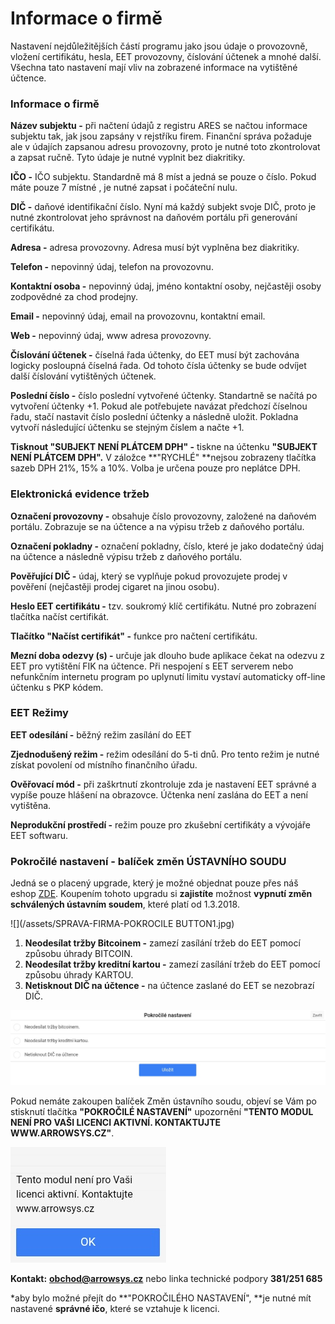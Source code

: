 # Informace o firmě

Nastavení nejdůležitějších částí programu jako jsou údaje o provozovně, vložení certifikátu, hesla, EET provozovny, číslování účtenek a mnohé další. Všechna tato nastavení mají vliv na zobrazené informace na vytištěné účtence.

### Informace o firmě

**Název subjektu -** při načtení údajů z registru ARES se načtou informace subjektu tak, jak jsou zapsány v rejstříku firem. Finanční správa požaduje ale v údajích zapsanou adresu provozovny, proto je nutné toto zkontrolovat a zapsat ručně. Tyto údaje je nutné vyplnit bez diakritiky.

**IČO -** IČO subjektu. Standardně má 8 míst a jedná se pouze o číslo. Pokud máte pouze 7 místné , je nutné zapsat i počáteční nulu.

**DIČ -** daňové identifikační číslo. Nyní má každý subjekt svoje DIČ, proto je nutné zkontrolovat jeho správnost na daňovém portálu při generování certifikátu.

**Adresa -** adresa provozovny. Adresa musí být vyplněna bez diakritiky.

**Telefon -** nepovinný údaj, telefon na provozovnu.

**Kontaktní osoba -** nepovinný údaj, jméno kontaktní osoby, nejčastěji osoby zodpovědné za chod prodejny.

**Email -** nepovinný údaj, email na provozovnu, kontaktní email.

**Web -** nepovinný údaj, www adresa provozovny.

**Číslování účtenek -** číselná řada účtenky, do EET musí být zachována logicky posloupná číselná řada. Od tohoto čísla účtenky se bude odvíjet další číslování vytištěných účtenek.

**Poslední číslo -** číslo poslední vytvořené účtenky. Standartně se načítá po vytvoření účtenky +1. Pokud ale potřebujete navázat předchozí číselnou řadu, stačí nastavit číslo poslední účtenky a následně uložit. Pokladna vytvoří následující účtenku se stejným číslem a načte +1.

**Tisknout "SUBJEKT NENÍ PLÁTCEM DPH" -** tiskne na účtenku **"SUBJEKT NENÍ PLÁTCEM DPH".** V záložce **"RYCHLÉ" **nejsou zobrazeny tlačítka sazeb DPH 21%, 15% a 10%. Volba je určena pouze pro neplátce DPH.

### Elektronická evidence tržeb

**Označení provozovny -** obsahuje číslo provozovny, založené na daňovém portálu. Zobrazuje se na účtence a na výpisu tržeb z daňového portálu.

**Označení pokladny -** označení pokladny, číslo, které je jako dodatečný údaj na účtence a následně výpisu tržeb z daňového portálu.

**Pověřující DIČ -** údaj, který se vyplňuje pokud provozujete prodej v pověření \(nejčastěji prodej cigaret na jinou osobu\).

**Heslo EET certifikátu -** tzv. soukromý klíč certifikátu. Nutné pro zobrazení tlačítka načíst certifikát.

**Tlačítko "Načíst certifikát" -** funkce pro načtení certifikátu.

**Mezní doba odezvy \(s\) -** určuje jak dlouho bude aplikace čekat na odezvu z EET pro vytištění FIK na účtence. Při nespojení s EET serverem nebo nefunkčním internetu program po uplynutí limitu vystaví automaticky off-line účtenku s PKP kódem.

### EET Režimy

**EET odesílání -** běžný režim zasílání do EET

**Zjednodušený režim -** režim odesílání do 5-ti dnů. Pro tento režim je nutné získat povolení od místního finančního úřadu.

**Ověřovací mód -** při zaškrtnutí zkontroluje zda je nastavení EET správné a vypíše pouze hlášení na obrazovce. Účtenka není zaslána do EET a není vytištěna.

**Neprodukční prostředí -** režim pouze pro zkušební certifikáty a vývojáře EET softwaru.

### Pokročilé nastavení - balíček změn ÚSTAVNÍHO SOUDU

Jedná se o placený upgrade, který je možné objednat pouze přes náš eshop [ZDE](https://www.arrowsys.cz/cs/lilka-aktualizace-zmeny-ustavniho-soudu-od-132018). Koupením tohoto upgradu si **zajistíte** možnost **vypnutí změn schválených ústavním soudem**, které platí od 1.3.2018.

![](/assets/SPRAVA-FIRMA-POKROCILE BUTTON1.jpg)

1. **Neodesílat tržby Bitcoinem -** zamezí zasílání tržeb do EET pomocí způsobu úhrady BITCOIN.
2. **Neodesílat tržby kreditní kartou -** zamezí zasílání tržeb do EET pomocí způsobu úhrady KARTOU.
3. **Netisknout DIČ na účtence -** na účtence zaslané do EET se nezobrazí DIČ.

![](/assets/SPRAVA-FIRMA-POKROCILE.jpg)

Pokud nemáte zakoupen balíček Změn ústavního soudu, objeví se Vám po stisknutí tlačítka **"POKROČILÉ NASTAVENÍ"** upozornění **"TENTO MODUL NENÍ PRO VAŠI LICENCI AKTIVNÍ. KONTAKTUJTE WWW.ARROWSYS.CZ"**.

![](/assets/FIRMA-PORKOCILE-ERROR.jpg)

**Kontakt:** **obchod@arrowsys.cz** nebo linka technické podpory **381/251 685**

\*aby bylo možné přejít do **"POKROČILÉHO NASTAVENÍ", **je nutné mít nastavené **správné ičo**, které se vztahuje k licenci.

